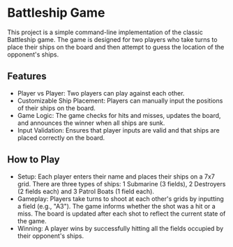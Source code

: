 # Battleship Game
This project is a simple command-line implementation of the classic Battleship game. The game is designed for two players who take turns to place their ships on the board and then attempt to guess the location of the opponent's ships.

## Features
- Player vs Player: Two players can play against each other.
- Customizable Ship Placement: Players can manually input the positions of their ships on the board.
- Game Logic: The game checks for hits and misses, updates the board, and announces the winner when all ships are sunk.
- Input Validation: Ensures that player inputs are valid and that ships are placed correctly on the board.

## How to Play
- Setup: Each player enters their name and places their ships on a 7x7 grid. There are three types of ships: 1 Submarine (3 fields), 2 Destroyers (2 fields each) and 3 Patrol Boats (1 field each).
- Gameplay: Players take turns to shoot at each other's grids by inputting a field (e.g., "A3"). The game informs whether the shot was a hit or a miss. The board is updated after each shot to reflect the current state of the game.
- Winning: A player wins by successfully hitting all the fields occupied by their opponent's ships.
